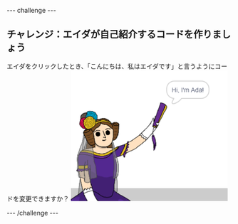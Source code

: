 \--- challenge \---

## チャレンジ：エイダが自己紹介するコードを作りましょう

エイダをクリックしたとき、「こんにちは、私はエイダです」と言うようにコードを変更できますか？ ![「こんにちは、エイダです」と言うadaスプライト](images/poetry-ada-intro.png)

\--- /challenge \---